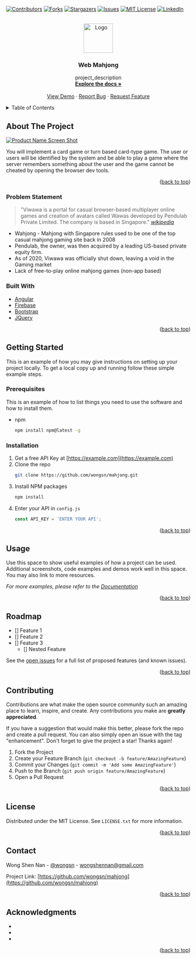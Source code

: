 <div id="top"></div>

<!-- PROJECT SHIELDS -->
<!--
*** I'm using markdown "reference style" links for readability.
*** Reference links are enclosed in brackets [ ] instead of parentheses ( ).
*** See the bottom of this document for the declaration of the reference variables
*** for contributors-url, forks-url, etc. This is an optional, concise syntax you may use.
*** https://www.markdownguide.org/basic-syntax/#reference-style-links
-->
[![Contributors][contributors-shield]][contributors-url]
[![Forks][forks-shield]][forks-url]
[![Stargazers][stars-shield]][stars-url]
[![Issues][issues-shield]][issues-url]
[![MIT License][license-shield]][license-url]
[![LinkedIn][linkedin-shield]][linkedin-url]

<!-- PROJECT LOGO -->
<br />
<div align="center">
  <a href="https://github.com/wongsn/mahjong">
    <img src="images/logo.png" alt="Logo" width="80" height="80">
  </a>

<h3 align="center">Web Mahjong</h3>

  <p align="center">
    project_description
    <br />
    <a href="https://github.com/wongsn/mahjong/docs"><strong>Explore the docs »</strong></a>
    <br />
    <br />
    <a href="https://github.com/wongsn/mahjong/">View Demo</a>
    ·
    <a href="https://github.com/wongsn/mahjong/issues">Report Bug</a>
    ·
    <a href="https://github.com/wongsn/mahjong/issues">Request Feature</a>
  </p>
</div>



<!-- TABLE OF CONTENTS -->
<details>
  <summary>Table of Contents</summary>
  <ol>
    <li>
      <a href="#about-the-project">About The Project</a>
      <ul>
        <li><a href="#built-with">Built With</a></li>
      </ul>
    </li>
    <li>
      <a href="#getting-started">Getting Started</a>
      <ul>
        <li><a href="#prerequisites">Prerequisites</a></li>
        <li><a href="#installation">Installation</a></li>
      </ul>
    </li>
    <li><a href="#usage">Usage</a></li>
    <li><a href="#roadmap">Roadmap</a></li>
    <li><a href="#contributing">Contributing</a></li>
    <li><a href="#license">License</a></li>
    <li><a href="#contact">Contact</a></li>
    <li><a href="#acknowledgments">Acknowledgments</a></li>
  </ol>
</details>



<!-- ABOUT THE PROJECT -->
## About The Project

[![Product Name Screen Shot][product-screenshot]](https://example.com)

<!-- Here's a blank template to get started: To avoid retyping too much info. Do a search and replace with your text editor for the following: `wongsn`, `mahjong`, `wongsn`, `wongshennan`, `wongshennan`, `gmail`, `project_title`, `project_description` -->
You will implement a card game or turn based card-type game. The user or users will be identified by the system and be able to play a game where the server remembers something about the user and the game cannot be cheated by opening the browser dev tools.

<p align="right">(<a href="#top">back to top</a>)</p>

### Problem Statement

> "Viwawa is a portal for casual browser-based multiplayer online games and creation of avatars called Wawas developed by Pendulab Private Limited. The company is based in Singapore."
*[wikipedia](https://en.wikipedia.org/wiki/Viwawa)*
> 
- Wahjong - Mahjong with Singapore rules used to be one of the top casual mahjong gaming site back in 2008
- Pendulab, the owner, was then acquired by a leading US-based private equity firm.
- As of 2020, Viwawa was officially shut down, leaving a void in the Gaming market
- Lack of free-to-play online mahjong games (non-app based)

### Built With

* [Angular](https://angular.io/)
* [Firebase](https://svelte.dev/)
* [Bootstrap](https://getbootstrap.com)
* [JQuery](https://jquery.com)

<p align="right">(<a href="#top">back to top</a>)</p>


<!-- GETTING STARTED -->
## Getting Started

This is an example of how you may give instructions on setting up your project locally.
To get a local copy up and running follow these simple example steps.

### Prerequisites

This is an example of how to list things you need to use the software and how to install them.
* npm
  ```sh
  npm install npm@latest -g
  ```

### Installation

1. Get a free API Key at [https://example.com](https://example.com)
2. Clone the repo
   ```sh
   git clone https://github.com/wongsn/mahjong.git
   ```
3. Install NPM packages
   ```sh
   npm install
   ```
4. Enter your API in `config.js`
   ```js
   const API_KEY = 'ENTER YOUR API';
   ```

<p align="right">(<a href="#top">back to top</a>)</p>



<!-- USAGE EXAMPLES -->
## Usage

Use this space to show useful examples of how a project can be used. Additional screenshots, code examples and demos work well in this space. You may also link to more resources.

_For more examples, please refer to the [Documentation](https://example.com)_

<p align="right">(<a href="#top">back to top</a>)</p>



<!-- ROADMAP -->
## Roadmap

- [] Feature 1
- [] Feature 2
- [] Feature 3
    - [] Nested Feature

See the [open issues](https://github.com/wongsn/mahjong/issues) for a full list of proposed features (and known issues).

<p align="right">(<a href="#top">back to top</a>)</p>



<!-- CONTRIBUTING -->
## Contributing

Contributions are what make the open source community such an amazing place to learn, inspire, and create. Any contributions you make are **greatly appreciated**.

If you have a suggestion that would make this better, please fork the repo and create a pull request. You can also simply open an issue with the tag "enhancement".
Don't forget to give the project a star! Thanks again!

1. Fork the Project
2. Create your Feature Branch (`git checkout -b feature/AmazingFeature`)
3. Commit your Changes (`git commit -m 'Add some AmazingFeature'`)
4. Push to the Branch (`git push origin feature/AmazingFeature`)
5. Open a Pull Request

<p align="right">(<a href="#top">back to top</a>)</p>



<!-- LICENSE -->
## License

Distributed under the MIT License. See `LICENSE.txt` for more information.

<p align="right">(<a href="#top">back to top</a>)</p>



<!-- CONTACT -->
## Contact

Wong Shen Nan - [@wongsn](https://twitter.com/wongsn) - wongshennan@gmail.com

Project Link: [https://github.com/wongsn/mahjong](https://github.com/wongsn/mahjong)

<p align="right">(<a href="#top">back to top</a>)</p>



<!-- ACKNOWLEDGMENTS -->
## Acknowledgments

* []()
* []()
* []()

<p align="right">(<a href="#top">back to top</a>)</p>



<!-- MARKDOWN LINKS & IMAGES -->
<!-- https://www.markdownguide.org/basic-syntax/#reference-style-links -->
[contributors-shield]: https://img.shields.io/github/contributors/wongsn/mahjong.svg?style=for-the-badge
[contributors-url]: https://github.com/wongsn/mahjong/graphs/contributors
[forks-shield]: https://img.shields.io/github/forks/wongsn/mahjong.svg?style=for-the-badge
[forks-url]: https://github.com/wongsn/mahjong/network/members
[stars-shield]: https://img.shields.io/github/stars/wongsn/mahjong.svg?style=for-the-badge
[stars-url]: https://github.com/wongsn/mahjong/stargazers
[issues-shield]: https://img.shields.io/github/issues/wongsn/mahjong.svg?style=for-the-badge
[issues-url]: https://github.com/wongsn/mahjong/issues
[license-shield]: https://img.shields.io/github/license/wongsn/mahjong.svg?style=for-the-badge
[license-url]: https://github.com/wongsn/mahjong/blob/master/LICENSE.txt
[linkedin-shield]: https://img.shields.io/badge/-LinkedIn-black.svg?style=for-the-badge&logo=linkedin&colorB=555
[linkedin-url]: https://linkedin.com/in/wongshennan
[product-screenshot]: images/screenshot.png
